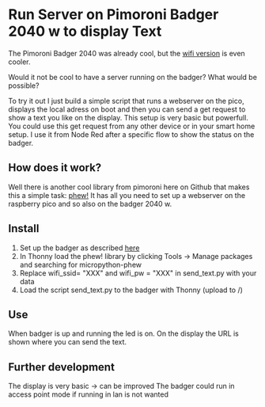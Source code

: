 # Run Server on Pimoroni Badger 2040 w to display Text
The Pimoroni Badger 2040 was already cool, but the [wifi version](https://shop.pimoroni.com/products/badger-2040-w) is even cooler. 

Would it not be cool to have a server running on the badger? What would be possible?

To try it out I just build a simple script that runs a webserver on the pico, displays the local adress on boot and then you can send a get request to show a text you like on the display.
This setup is very basic but powerfull. You could use this get request from any other device or in your smart home setup. I use it from Node Red after a specific flow to show the status on the badger.

## How does it work?
Well there is another cool library from pimoroni here on Github that makes this a simple task: [phew!](https://github.com/pimoroni/phew)
It has all you need to set up a webserver on the raspberry pico and so also on the badger 2040 w.

## Install
1. Set up the badger as described [here](https://learn.pimoroni.com/article/getting-started-with-badger-2040-w)
2. In Thonny load the phew! library by clicking Tools -> Manage packages and searching for micropython-phew
3. Replace wifi_ssid= "XXX" and wifi_pw = "XXX" in send_text.py with your data
3. Load the script send_text.py to the badger with Thonny (upload to /)

## Use
When badger is up and running the led is on. On the display the URL is shown where you can send the text.

## Further development
The display is very basic -> can be improved
The badger could run in access point mode if running in lan is not wanted
